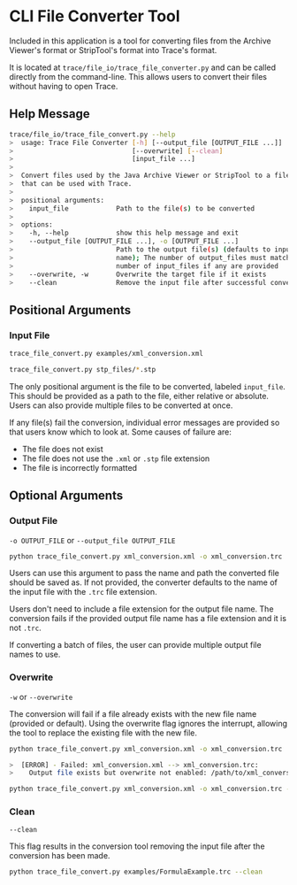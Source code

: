 # CLI File Converter Tool

Included in this application is a tool for converting files from the Archive Viewer's format or StripTool's format into Trace's format.

It is located at `trace/file_io/trace_file_converter.py` and can be called directly from the command-line.
This allows users to convert their files without having to open Trace.



## Help Message

``` bash
trace/file_io/trace_file_convert.py --help
>  usage: Trace File Converter [-h] [--output_file [OUTPUT_FILE ...]]
>                              [--overwrite] [--clean]
>                              [input_file ...]
>
>  Convert files used by the Java Archive Viewer or StripTool to a file format
>  that can be used with Trace.
>
>  positional arguments:
>    input_file            Path to the file(s) to be converted
>
>  options:
>    -h, --help            show this help message and exit
>    --output_file [OUTPUT_FILE ...], -o [OUTPUT_FILE ...]
>                          Path to the output file(s) (defaults to input file
>                          name); The number of output_files must match the
>                          number of input_files if any are provided
>    --overwrite, -w       Overwrite the target file if it exists
>    --clean               Remove the input file after successful conversion
```


## Positional Arguments

### Input File

``` bash
trace_file_convert.py examples/xml_conversion.xml
```

``` bash
trace_file_convert.py stp_files/*.stp
```

The only positional argument is the file to be converted, labeled `input_file`.
This should be provided as a path to the file, either relative or absolute.
Users can also provide multiple files to be converted at once.

If any file(s) fail the conversion, individual error messages are provided so that users know which to look at.
Some causes of failure are:

- The file does not exist
- The file does not use the `.xml` or `.stp` file extension
- The file is incorrectly formatted


## Optional Arguments

### Output File

`-o OUTPUT_FILE` or `--output_file OUTPUT_FILE`

``` bash
python trace_file_convert.py xml_conversion.xml -o xml_conversion.trc
```

Users can use this argument to pass the name and path the converted file should be saved as.
If not provided, the converter defaults to the name of the input file with the `.trc` file extension.

Users don't need to include a file extension for the output file name.
The conversion fails if the provided output file name has a file extension and it is not `.trc`.

If converting a batch of files, the user can provide multiple output file names to use.


### Overwrite

`-w` or `--overwrite`

The conversion will fail if a file already exists with the new file name (provided or default).
Using the overwrite flag ignores the interrupt, allowing the tool to replace the existing file with the new file.

``` bash
python trace_file_convert.py xml_conversion.xml -o xml_conversion.trc

>  [ERROR] - Failed: xml_conversion.xml --> xml_conversion.trc:
>    Output file exists but overwrite not enabled: /path/to/xml_conversion.trc

python trace_file_convert.py xml_conversion.xml -o xml_conversion.trc -w
```


### Clean

`--clean`

This flag results in the conversion tool removing the input file after the conversion has been made.

``` bash
python trace_file_convert.py examples/FormulaExample.trc --clean
```
